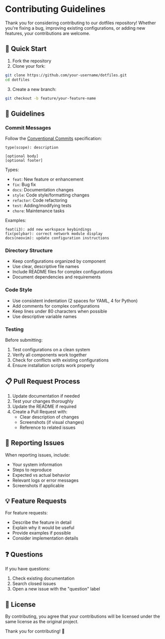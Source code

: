 # Contributing Guidelines

Thank you for considering contributing to our dotfiles repository! Whether you're fixing a bug, improving existing configurations, or adding new features, your contributions are welcome.

## 🚀 Quick Start

1. Fork the repository
2. Clone your fork:
```bash
git clone https://github.com/your-username/dotfiles.git
cd dotfiles
```

3. Create a new branch:
```bash
git checkout -b feature/your-feature-name
```

## 📝 Guidelines

### Commit Messages

Follow the [Conventional Commits](https://www.conventionalcommits.org/) specification:

```
type(scope): description

[optional body]
[optional footer]
```

Types:
- `feat`: New feature or enhancement
- `fix`: Bug fix
- `docs`: Documentation changes
- `style`: Code style/formatting changes
- `refactor`: Code refactoring
- `test`: Adding/modifying tests
- `chore`: Maintenance tasks

Examples:
```
feat(i3): add new workspace keybindings
fix(polybar): correct network module display
docs(neovim): update configuration instructions
```

### Directory Structure

- Keep configurations organized by component
- Use clear, descriptive file names
- Include README files for complex configurations
- Document dependencies and requirements

### Code Style

- Use consistent indentation (2 spaces for YAML, 4 for Python)
- Add comments for complex configurations
- Keep lines under 80 characters when possible
- Use descriptive variable names

### Testing

Before submitting:
1. Test configurations on a clean system
2. Verify all components work together
3. Check for conflicts with existing configurations
4. Ensure installation scripts work properly

## 📋 Pull Request Process

1. Update documentation if needed
2. Test your changes thoroughly
3. Update the README if required
4. Create a Pull Request with:
   - Clear description of changes
   - Screenshots (if visual changes)
   - Reference to related issues

## 🐛 Reporting Issues

When reporting issues, include:
- Your system information
- Steps to reproduce
- Expected vs actual behavior
- Relevant logs or error messages
- Screenshots if applicable

## 💡 Feature Requests

For feature requests:
- Describe the feature in detail
- Explain why it would be useful
- Provide examples if possible
- Consider implementation details

## ❓ Questions

If you have questions:
1. Check existing documentation
2. Search closed issues
3. Open a new issue with the "question" label

## 📜 License

By contributing, you agree that your contributions will be licensed under the same license as the original project.

Thank you for contributing! 🎉
